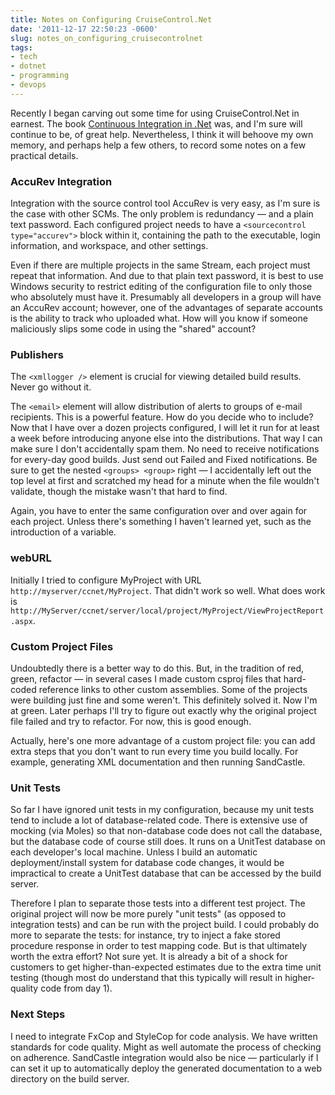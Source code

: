 ```yaml
---
title: Notes on Configuring CruiseControl.Net
date: '2011-12-17 22:50:23 -0600'
slug: notes_on_configuring_cruisecontrolnet
tags:
- tech
- dotnet
- programming
- devops
---
```


Recently I began carving out some time for using CruiseControl.Net in earnest.
The book [Continuous Integration in
.Net](https://www.manning.com/books/continuous-integration-in-dot-net) was, and
I'm sure will continue to be, of great help. Nevertheless, I think it will
behoove my own memory, and perhaps help a few others, to record some notes on a
few practical details.

<!-- truncate -->

### AccuRev Integration

Integration with the source control tool AccuRev is very easy, as I'm sure is
the case with other SCMs. The only problem is redundancy &mdash; and a plain
text password. Each configured project needs to have a `<sourcecontrol
type="accurev">` block within it, containing the path to the executable,
login information, and workspace, and other settings.

Even if there are multiple projects in the same Stream, each project must repeat
that information. And due to that plain text password, it is best to use Windows
security to restrict editing of the configuration file to only those who
absolutely must have it. Presumably all developers in a group will have an
AccuRev account; however, one of the advantages of separate accounts is the
ability to track who uploaded what. How will you know if someone maliciously
slips some code in using the "shared" account?

### Publishers

The `<xmllogger />` element is crucial for viewing detailed build results. Never go without it.

The `<email>` element will allow distribution of alerts to groups of e-mail
recipients. This is a powerful feature. How do you decide who to include? Now
that I have over a dozen projects configured, I will let it run for at least a
week before introducing anyone else into the distributions. That way I can make
sure I don't accidentally spam them. No need to receive notifications for
every-day good builds. Just send out Failed and Fixed notifications. Be sure to
get the nested `<groups> <group>` right &mdash; I accidentally left out the top
level at first and scratched my head for a minute when the file wouldn't
validate, though the mistake wasn't that hard to find.

Again, you have to enter the same configuration over and over again for each
project. Unless there's something I haven't learned yet, such as the
introduction of a variable.

### webURL

Initially I tried to configure MyProject with URL
`http://myserver/ccnet/MyProject`. That didn't work so well. What does work is
`http://MyServer/ccnet/server/local/project/MyProject/ViewProjectReport.aspx`.

### Custom Project Files

Undoubtedly there is a better way to do this. But, in the tradition of red,
green, refactor &mdash; in several cases I made custom csproj files that
hard-coded reference links to other custom assemblies. Some of the projects were
building just fine and some weren't. This definitely solved it. Now I'm at
green. Later perhaps I'll try to figure out exactly why the original project
file failed and try to refactor. For now, this is good enough.

Actually, here's one more advantage of a custom project file: you can add extra
steps that you don't want to run every time you build locally. For example,
generating XML documentation and then running SandCastle.

### Unit Tests

So far I have ignored unit tests in my configuration, because my unit tests tend
to include a lot of database-related code. There is extensive use of mocking
(via Moles) so that non-database code does not call the database, but the
database code of course still does. It runs on a UnitTest database on each
developer's local machine. Unless I build an automatic deployment/install system
for database code changes, it would be impractical to create a UnitTest database
that can be accessed by the build server.

Therefore I plan to separate those tests into a different test project. The
original project will now be more purely "unit tests" (as opposed to integration
tests) and can be run with the project build. I could probably do more to
separate the tests: for instance, try to inject a fake stored procedure response
in order to test mapping code. But is that ultimately worth the extra effort?
Not sure yet. It is already a bit of a shock for customers to get
higher-than-expected estimates due to the extra time unit testing (though most
do understand that this typically will result in higher-quality code from day
1).

### Next Steps

I need to integrate FxCop and StyleCop for code analysis. We have written
standards for code quality. Might as well automate the process of checking on
adherence. SandCastle integration would also be nice &mdash; particularly if I
can set it up to automatically deploy the generated documentation to a web
directory on the build server.

